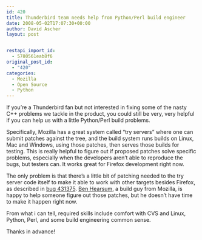```yaml
---
id: 420
title: Thunderbird team needs help from Python/Perl build engineer
date: 2008-05-02T17:07:30+00:00
author: David Ascher
layout: post


restapi_import_id:
  - 5780561eab8f6
original_post_id:
  - "420"
categories:
  - Mozilla
  - Open Source
  - Python
---
```

If you&#8217;re a Thunderbird fan but not interested in fixing some of the nasty C++ problems we tackle in the product, you could still be very, very helpful if you can help us with a little Python/Perl build problems.

Specifically, Mozilla has a great system called &#8220;try servers&#8221; where one can submit patches against the tree, and the build system runs builds on Linux, Mac and Windows, using those patches, then serves those builds for testing. This is really helpful to figure out if proposed patches solve specific problems, especially when the developers aren&#8217;t able to reproduce the bugs, but testers can. It works great for Firefox development right now.

The only problem is that there&#8217;s a little bit of patching needed to the try server code itself to make it able to work with other targets besides Firefox, as described in [bug 431375](https://bugzilla.mozilla.org/show_bug.cgi?id=431375). [Ben Hearsum](http://blog.mozilla.com/bhearsum/archives/25), a build guy from Mozilla, is happy to help someone figure out those patches, but he doesn&#8217;t have time to make it happen right now.

From what i can tell, required skills include comfort with CVS and Linux, Python, Perl, and some build engineering common sense.

Thanks in advance!